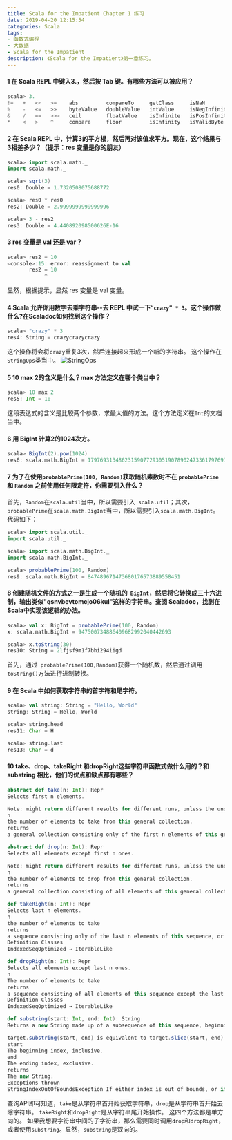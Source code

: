 ```yaml
---
title: Scala for the Impatient Chapter 1 练习
date: 2019-04-20 12:15:54
categories: Scala
tags:
- 函数式编程
- 大数据
- Scala for the Impatient
description: 《Scala for the Impatient》第一章练习。
---
```



#### 1 在 Scala REPL 中键入3.，然后按 Tab 键。有哪些方法可以被应用？
```scala
scala> 3.
!=   +   <<   >=    abs         compareTo     getClass     isNaN           isValidChar    isWhole     round        to               toDegrees     toInt           toShort   underlying   
%    -   <=   >>    byteValue   doubleValue   intValue     isNegInfinity   isValidInt     longValue   self         toBinaryString   toDouble      toLong          unary_+   until        
&    /   ==   >>>   ceil        floatValue    isInfinite   isPosInfinity   isValidLong    max         shortValue   toByte           toFloat       toOctalString   unary_-   |            
*    <   >    ^     compare     floor         isInfinity   isValidByte     isValidShort   min         signum       toChar           toHexString   toRadians       unary_~                 
```
#### 2 在 Scala REPL 中，计算3的平方根，然后再对该值求平方。现在，这个结果与3相差多少？（提示：res 变量是你的朋友）
```scala
scala> import scala.math._
import scala.math._

scala> sqrt(3)
res0: Double = 1.7320508075688772

scala> res0 * res0
res2: Double = 2.9999999999999996

scala> 3 - res2
res3: Double = 4.440892098500626E-16
```
#### 3 res 变量是 val 还是 var？
```scala
scala> res2 = 10
<console>:15: error: reassignment to val
       res2 = 10
            ^
```
显然，根据提示，显然 res 变量是 val 变量。
#### 4 Scala 允许你用数字去乘字符串--去 REPL 中试一下`“crazy” * 3`。这个操作做什么?在Scaladoc如何找到这个操作？
```scala
scala> "crazy" * 3
res4: String = crazycrazycrazy
```
这个操作将会将`crazy`重复3次，然后连接起来形成一个新的字符串。
这个操作在`StringOps`类当中。
![StringOps](https://i.imgur.com/xG5Ibpo.png)
#### 5 10 max 2的含义是什么？max 方法定义在哪个类当中？
```scala
scala> 10 max 2
res5: Int = 10
```
这段表达式的含义是比较两个参数，求最大值的方法。这个方法定义在`Int`的文档当中。
#### 6 用 BigInt 计算2的1024次方。
```scala
scala> BigInt(2).pow(1024)
res6: scala.math.BigInt = 179769313486231590772930519078902473361797697894230657273430081157732675805500963132708477322407536021120113879871393357658789768814416622492847430639474124377767893424865485276302219601246094119453082952085005768838150682342462881473913110540827237163350510684586298239947245938479716304835356329624224137216
```
#### 7 为了在使用`probablePrime(100, Random)`获取随机素数时不在 `probablePrime` 和 `Random` 之前使用任何限定符，你需要引入什么？
首先，`Random`在`scala.util`当中，所以需要引入` scala.util`；其次，`probablePrime`在`scala.math.BigInt`当中，所以需要引入`scala.math.BigInt`。代码如下：
```scala
scala> import scala.util._
import scala.util._

scala> import scala.math.BigInt._
import scala.math.BigInt._

scala> probablePrime(100, Random)
res9: scala.math.BigInt = 847489671473680176573889558451
```

#### 8 创建随机文件的方式之一是生成一个随机的` BigInt`，然后将它转换成三十六进制，输出类似"qsnvbevtomcjo06kul"这样的字符串。查阅 Scaladoc，找到在Scala中实现该逻辑的办法。

```scala
scala> val x: BigInt = probablePrime(100, Random)
x: scala.math.BigInt = 947500734886409682992040442693

scala> x.toString(30)
res10: String = 2lfjsf9m1f7bhi294iigd

```
首先，通过` probablePrime(100,Random)`获得一个随机数，然后通过调用 `toString()`方法进行进制转换。

#### 9 在 Scala 中如何获取字符串的首字符和尾字符。

```scala
scala> val string: String = "Hello, World"
string: String = Hello, World

scala> string.head
res11: Char = H

scala> string.last
res13: Char = d
```
#### 10 take、drop、takeRight 和dropRight这些字符串函数式做什么用的？和 substring 相比，他们的优点和缺点都有哪些？

```scala
abstract def take(n: Int): Repr
Selects first n elements.

Note: might return different results for different runs, unless the underlying collection type is ordered.
n
the number of elements to take from this general collection.
returns
a general collection consisting only of the first n elements of this general collection, or else the whole general collection, if it has less than n elements. If n is negative, returns an empty general collection.

abstract def drop(n: Int): Repr
Selects all elements except first n ones.

Note: might return different results for different runs, unless the underlying collection type is ordered.
n
the number of elements to drop from this general collection.
returns
a general collection consisting of all elements of this general collection except the first n ones, or else the empty general collection, if this general collection has less than n elements. If n is negative, don't drop any elements.

def takeRight(n: Int): Repr
Selects last n elements.
n
the number of elements to take
returns
a sequence consisting only of the last n elements of this sequence, or else the whole sequence, if it has less than n elements.
Definition Classes
IndexedSeqOptimized → IterableLike

def dropRight(n: Int): Repr
Selects all elements except last n ones.
n
The number of elements to take
returns
a sequence consisting of all elements of this sequence except the last n ones, or else the empty sequence, if this sequence has less than n elements.
Definition Classes
IndexedSeqOptimized → IterableLike

def substring(start: Int, end: Int): String
Returns a new String made up of a subsequence of this sequence, beginning at the start index (inclusive) and extending to the end index (exclusive).

target.substring(start, end) is equivalent to target.slice(start, end).mkString
start
The beginning index, inclusive.
end
The ending index, exclusive.
returns
The new String.
Exceptions thrown
StringIndexOutOfBoundsException If either index is out of bounds, or if start > end.
```
查询API即可知道，`take`是从字符串首开始获取字符串，`drop`是从字符串首开始去除字符串。 `takeRight`和`dropRight`是从字符串尾开始操作。 这四个方法都是单方向的。 如果我想要字符串中间的子字符串，那么需要同时调用`drop`和`dropRight`，或者使用`substring`。显然，`substring`是双向的。